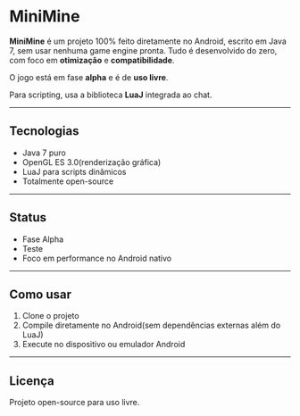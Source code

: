 # MiniMine

**MiniMine** é um projeto 100% feito diretamente no Android, escrito em Java 7, sem usar nenhuma game engine pronta. Tudo é desenvolvido do zero, com foco em **otimização** e **compatibilidade**.  

O jogo está em fase **alpha** e é de **uso livre**.  

Para scripting, usa a biblioteca **LuaJ** integrada ao chat.

---

## Tecnologias

- Java 7 puro 
- OpenGL ES 3.0(renderização gráfica)  
- LuaJ para scripts dinâmicos  
- Totalmente open-source  

---

## Status

- Fase Alpha  
- Teste
- Foco em performance no Android nativo  

---

## Como usar

1. Clone o projeto  
2. Compile diretamente no Android(sem dependências externas além do LuaJ)  
3. Execute no dispositivo ou emulador Android  

---

## Licença

Projeto open-source para uso livre.
